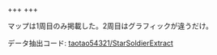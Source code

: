 +++
+++

マップは1周目のみ掲載した。2周目はグラフィックが違うだけ。

データ抽出コード:
[taotao54321/StarSoldierExtract](https://github.com/taotao54321/StarSoldierExtract)
